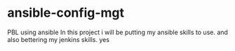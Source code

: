 # ansible-config-mgt
PBL using ansible
In this project i will be putting my ansible skills to use. and also bettering my jenkins skills. yes
